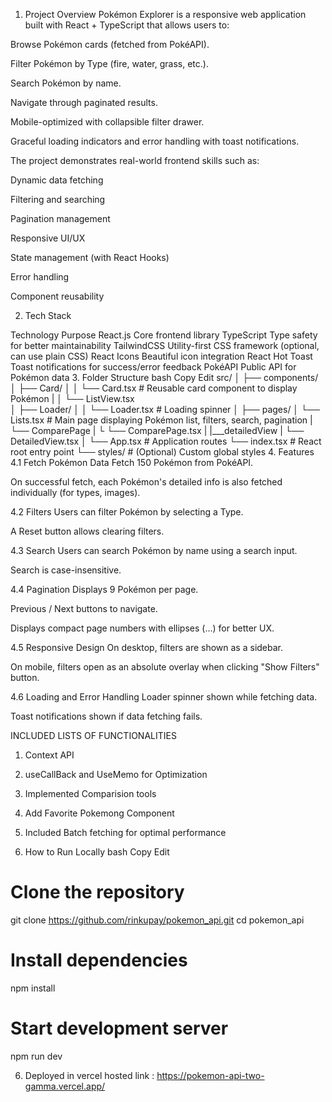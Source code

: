 1. Project Overview
Pokémon Explorer is a responsive web application built with React + TypeScript that allows users to:

Browse Pokémon cards (fetched from PokéAPI).

Filter Pokémon by Type (fire, water, grass, etc.).

Search Pokémon by name.

Navigate through paginated results.

Mobile-optimized with collapsible filter drawer.

Graceful loading indicators and error handling with toast notifications.

The project demonstrates real-world frontend skills such as:

Dynamic data fetching

Filtering and searching

Pagination management

Responsive UI/UX

State management (with React Hooks)

Error handling

Component reusability

2. Tech Stack

Technology	Purpose
React.js	Core frontend library
TypeScript	Type safety for better maintainability
TailwindCSS	Utility-first CSS framework (optional, can use plain CSS)
React Icons	Beautiful icon integration
React Hot Toast	Toast notifications for success/error feedback
PokéAPI	Public API for Pokémon data
3. Folder Structure
bash
Copy
Edit
src/
│
├── components/
│   ├── Card/
│   │   └── Card.tsx     # Reusable card component to display Pokémon
|   │   └── ListView.tsx  
│   ├── Loader/
│   │   └── Loader.tsx   # Loading spinner
│
├── pages/
│   └── Lists.tsx        # Main page displaying Pokémon list, filters, search, pagination
|   └── ComparePage
|   └    └── ComparePage.tsx 
|    |___detailedView
|             └── DetailedView.tsx 
│
└── App.tsx              # Application routes
└── index.tsx            # React root entry point
└── styles/              # (Optional) Custom global styles
4. Features
4.1 Fetch Pokémon Data
Fetch 150 Pokémon from PokéAPI.

On successful fetch, each Pokémon's detailed info is also fetched individually (for types, images).

4.2 Filters
Users can filter Pokémon by selecting a Type.

A Reset button allows clearing filters.

4.3 Search
Users can search Pokémon by name using a search input.

Search is case-insensitive.

4.4 Pagination
Displays 9 Pokémon per page.

Previous / Next buttons to navigate.

Displays compact page numbers with ellipses (...) for better UX.

4.5 Responsive Design
On desktop, filters are shown as a sidebar.

On mobile, filters open as an absolute overlay when clicking "Show Filters" button.

4.6 Loading and Error Handling
Loader spinner shown while fetching data.

Toast notifications shown if data fetching fails.


INCLUDED LISTS OF FUNCTIONALITIES

1. Context API

2. useCallBack and UseMemo for Optimization

3. Implemented Comparision tools

4. Add Favorite Pokemong Component

5. Included Batch fetching for optimal performance



5. How to Run Locally
bash
Copy
Edit
# Clone the repository
git clone https://github.com/rinkupay/pokemon_api.git
cd pokemon_api

# Install dependencies
npm install

# Start development server
npm run dev



6. Deployed in vercel 
 hosted link : https://pokemon-api-two-gamma.vercel.app/

